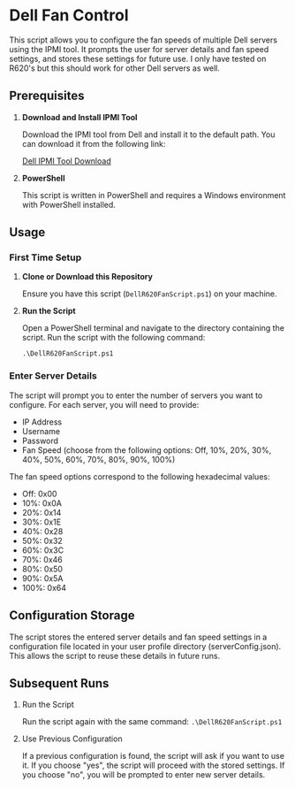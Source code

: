 # Dell Fan Control

This script allows you to configure the fan speeds of multiple Dell servers using the IPMI tool. It prompts the user for server details and fan speed settings, and stores these settings for future use. I only have tested on R620's but this should work for other Dell servers as well. 

## Prerequisites

1. **Download and Install IPMI Tool**

   Download the IPMI tool from Dell and install it to the default path. You can download it from the following link:
   
   [Dell IPMI Tool Download](https://www.dell.com/support/home/en-us/drivers/driversdetails?driverid=m63f3)

2. **PowerShell**

   This script is written in PowerShell and requires a Windows environment with PowerShell installed.

## Usage

### First Time Setup

1. **Clone or Download this Repository**

   Ensure you have this script (`DellR620FanScript.ps1`) on your machine.

2. **Run the Script**

   Open a PowerShell terminal and navigate to the directory containing the script. Run the script with the following command:

   ```.\DellR620FanScript.ps1```
### Enter Server Details

  The script will prompt you to enter the number of servers you want to configure. For each server, you will need to provide:

  - IP Address
  - Username
  - Password
  - Fan Speed (choose from the following options: Off, 10%, 20%, 30%, 40%, 50%, 60%, 70%, 80%, 90%, 100%)
    
   The fan speed options correspond to the following hexadecimal values:
   - Off: 0x00
   - 10%: 0x0A
   - 20%: 0x14
   - 30%: 0x1E
   - 40%: 0x28
   - 50%: 0x32
   - 60%: 0x3C
   - 70%: 0x46
   - 80%: 0x50
   - 90%: 0x5A
   - 100%: 0x64
        
## Configuration Storage

  The script stores the entered server details and fan speed settings in a configuration file located in your user profile directory (serverConfig.json). This allows the script to reuse these details in future runs.

## Subsequent Runs
1. Run the Script

    Run the script again with the same command:
    ```.\DellR620FanScript.ps1```
  
2. Use Previous Configuration

    If a previous configuration is found, the script will ask if you want to use it. If you choose "yes", the script will proceed with the stored settings. If you choose "no", you will be prompted to enter new server details.
